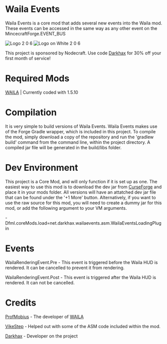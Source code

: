 Waila Events
=====
Waila Events is a core mod that adds several new events into the Waila mod. These events can be accessed in the same way as any other event on the MincecraftForge.EVENT_BUS

![Logo 2 0 6](https://user-images.githubusercontent.com/35699052/198702783-34f5cce2-3dd2-4476-b7ca-46523c32b030.svg#gh-dark-mode-only)
![Logo on White 2 0 6](https://user-images.githubusercontent.com/35699052/198702937-04b9c8c7-f13e-43f6-a0c7-f13fcac4ff2c.svg#gh-light-mode-only)

This project is sponsored by Nodecraft. Use code [Darkhax](https://nodecraft.com/r/darkhax) for 30% off your first month of service!

Required Mods
=============
[WAILA](https://bitbucket.org/ProfMobius/waila) | Currently coded with 1.5.10

Compilation
===========
It is very simple to build versions of Waila Events. Waila Events makes use of the Forge Gradle wrapper, which is included in this project. To compile the mod, simply download a copy of the repository and run the 'gradlew build' command from the command line, within the project directory. A compiled jar file will be generated in the build/libs folder.

Dev Environment
===============
This project is a Core Mod, and will only function if it is set up as one. The easiest way to use this mod is to download the dev jar from [CurseForge](http://minecraft.curseforge.com/mc-mods/235140-waila-events/files) and place it in your mods folder. All versions will have an attatched dev jar file that can be found under the '+1 More' button. Alternatively, if you want to use the raw source for this mod, you will need to create a dummy jar for this mod, or add the following argument to your VM arguments.    

-Dfml.coreMods.load=net.darkhax.wailaevents.asm.WailaEventsLoadingPlugin      

Events
======
WailaRenderingEvent.Pre - This event is triggered before the Waila HUD is rendered. It can be cancelled to prevent it from rendering. 

WailaRenderingEvent.Post - This event is triggered after the Waila HUD is rendered. It can not be cancelled.

Credits
=======
[ProfMobius](https://github.com/ProfMobius) - The developer of [WAILA](http://www.minecraftforum.net/topic/1846244-)

[VikeStep](https://github.com/VikeStep) - Helped out with some of the ASM code included within the mod.

[Darkhax](https://github.com/darkhax) - Developer on the project
